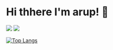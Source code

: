 # Hi thhere I'm arup! 👋
<img src="https://github-readme-stats.vercel.app/api?username=arupx3492&show_icons=true&theme=radical"/>
<img src="https://github.com/arupx3492/github-readme-stats"/>

[![Top Langs](https://github-readme-stats.vercel.app/api/top-langs/?username=arupx3492&layout=compact)](https://github.com/arupx3492/github-readme-stats)
